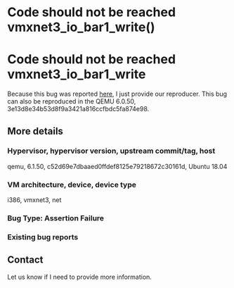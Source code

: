 # Code should not be reached vmxnet3_io_bar1_write()

# Code should not be reached vmxnet3_io_bar1_write

Because this bug was reported
[here](https://gitlab.com/qemu-project/qemu/-/issues/309), I just provide our
reproducer. This bug can also be reproduced in the QEMU 6.0.50,
3e13d8e34b53d8f9a3421a816ccfbdc5fa874e98.

## More details

### Hypervisor, hypervisor version, upstream commit/tag, host
qemu, 6.1.50, c52d69e7dbaaed0ffdef8125e79218672c30161d, Ubuntu 18.04

### VM architecture, device, device type
i386, vmxnet3, net

### Bug Type: Assertion Failure

### Existing bug reports

## Contact

Let us know if I need to provide more information.
